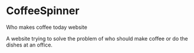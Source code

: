 # CoffeeSpinner
Who makes coffee today website

A website trying to solve the problem of who should make coffee or do the dishes at an office.
